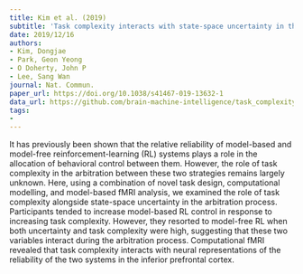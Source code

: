 ```yaml
---
title: Kim et al. (2019)
subtitle: 'Task complexity interacts with state-space uncertainty in the arbitration between model-based and model-free learning'
date: 2019/12/16
authors:
- Kim, Dongjae
- Park, Geon Yeong
- O Doherty, John P
- Lee, Sang Wan
journal: Nat. Commun.
paper_url: https://doi.org/10.1038/s41467-019-13632-1
data_url: https://github.com/brain-machine-intelligence/task_complexity_2018
tags:
- 
---
```


It has previously been shown that the relative reliability of model-based and model-free reinforcement-learning (RL) systems plays a role in the allocation of behavioral control between them. However, the role of task complexity in the arbitration between these two strategies remains largely unknown. Here, using a combination of novel task design, computational modelling, and model-based fMRI analysis, we examined the role of task complexity alongside state-space uncertainty in the arbitration process. Participants tended to increase model-based RL control in response to increasing task complexity. However, they resorted to model-free RL when both uncertainty and task complexity were high, suggesting that these two variables interact during the arbitration process. Computational fMRI revealed that task complexity interacts with neural representations of the reliability of the two systems in the inferior prefrontal cortex.
